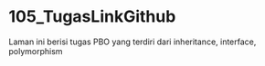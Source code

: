 # 105_TugasLinkGithub
Laman ini berisi tugas PBO yang terdiri dari inheritance, interface, polymorphism
